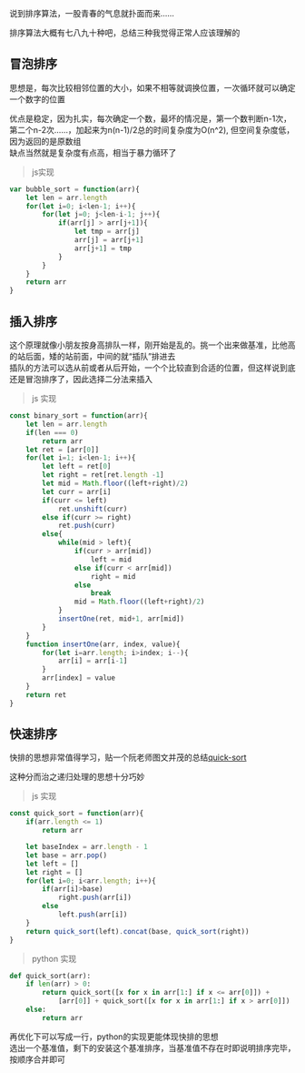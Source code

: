 说到排序算法，一股青春的气息就扑面而来……

排序算法大概有七八九十种吧，总结三种我觉得正常人应该理解的

## 冒泡排序

思想是，每次比较相邻位置的大小，如果不相等就调换位置，一次循环就可以确定一个数字的位置  

优点是稳定，因为扎实，每次确定一个数，最坏的情况是，第一个数判断n-1次，第二个n-2次……，加起来为n(n-1)/2总的时间复杂度为O(n^2), 但空间复杂度低，因为返回的是原数组    
缺点当然就是复杂度有点高，相当于暴力循环了

> js实现

```js
var bubble_sort = function(arr){
    let len = arr.length
    for(let i=0; i<len-1; i++){
        for(let j=0; j<len-i-1; j++){
            if(arr[j] > arr[j+1]){
                let tmp = arr[j]
                arr[j] = arr[j+1]
                arr[j+1] = tmp
            }
        }
    }
    return arr
}
```
## 插入排序

这个原理就像小朋友按身高排队一样，刚开始是乱的。挑一个出来做基准，比他高的站后面，矮的站前面，中间的就“插队”排进去  
插队的方法可以选从前或者从后开始，一个个比较直到合适的位置，但这样说到底还是冒泡排序了，因此选择二分法来插入

> js 实现

```js
const binary_sort = function(arr){
    let len = arr.length
    if(len === 0)
        return arr
    let ret = [arr[0]]
    for(let i=1; i<len-1; i++){
        let left = ret[0]
        let right = ret[ret.length -1]
        let mid = Math.floor((left+right)/2)
        let curr = arr[i]
        if(curr <= left)
            ret.unshift(curr)
        else if(curr >= right)
            ret.push(curr)
        else{
            while(mid > left){
                if(curr > arr[mid])
                    left = mid
                else if(curr < arr[mid])
                    right = mid
                else
                    break
                mid = Math.floor((left+right)/2)
            }
            insertOne(ret, mid+1, arr[mid])
        }
    }
    function insertOne(arr, index, value){
        for(let i=arr.length; i>index; i--){
            arr[i] = arr[i-1]
        }
        arr[index] = value
    }
    return ret
}
```

## 快速排序
快排的思想非常值得学习，贴一个阮老师图文并茂的总结[quick-sort](http://www.ruanyifeng.com/blog/2011/04/quicksort_in_javascript.html)

这种分而治之递归处理的思想十分巧妙

> js 实现

```js
const quick_sort = function(arr){
    if(arr.length <= 1)
        return arr

    let baseIndex = arr.length - 1
    let base = arr.pop()
    let left = []
    let right = []
    for(let i=0; i<arr.length; i++){
        if(arr[i]>base)
            right.push(arr[i])
        else
            left.push(arr[i])
    }
    return quick_sort(left).concat(base, quick_sort(right))
}
```

> python 实现

```python
def quick_sort(arr):
    if len(arr) > 0:
        return quick_sort([x for x in arr[1:] if x <= arr[0]]) + 
            [arr[0]] + quick_sort([x for x in arr[1:] if x > arr[0]])
    else:
        return arr
```

再优化下可以写成一行，python的实现更能体现快排的思想  
选出一个基准值，剩下的安装这个基准排序，当基准值不存在时即说明排序完毕，按顺序合并即可
